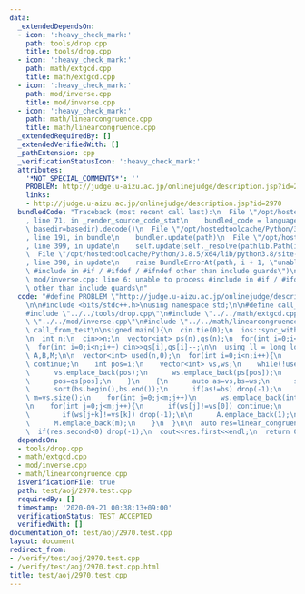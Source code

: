 ```yaml
---
data:
  _extendedDependsOn:
  - icon: ':heavy_check_mark:'
    path: tools/drop.cpp
    title: tools/drop.cpp
  - icon: ':heavy_check_mark:'
    path: math/extgcd.cpp
    title: math/extgcd.cpp
  - icon: ':heavy_check_mark:'
    path: mod/inverse.cpp
    title: mod/inverse.cpp
  - icon: ':heavy_check_mark:'
    path: math/linearcongruence.cpp
    title: math/linearcongruence.cpp
  _extendedRequiredBy: []
  _extendedVerifiedWith: []
  _pathExtension: cpp
  _verificationStatusIcon: ':heavy_check_mark:'
  attributes:
    '*NOT_SPECIAL_COMMENTS*': ''
    PROBLEM: http://judge.u-aizu.ac.jp/onlinejudge/description.jsp?id=2970
    links:
    - http://judge.u-aizu.ac.jp/onlinejudge/description.jsp?id=2970
  bundledCode: "Traceback (most recent call last):\n  File \"/opt/hostedtoolcache/Python/3.8.5/x64/lib/python3.8/site-packages/onlinejudge_verify/documentation/build.py\"\
    , line 71, in _render_source_code_stat\n    bundled_code = language.bundle(stat.path,\
    \ basedir=basedir).decode()\n  File \"/opt/hostedtoolcache/Python/3.8.5/x64/lib/python3.8/site-packages/onlinejudge_verify/languages/cplusplus.py\"\
    , line 191, in bundle\n    bundler.update(path)\n  File \"/opt/hostedtoolcache/Python/3.8.5/x64/lib/python3.8/site-packages/onlinejudge_verify/languages/cplusplus_bundle.py\"\
    , line 399, in update\n    self.update(self._resolve(pathlib.Path(included), included_from=path))\n\
    \  File \"/opt/hostedtoolcache/Python/3.8.5/x64/lib/python3.8/site-packages/onlinejudge_verify/languages/cplusplus_bundle.py\"\
    , line 398, in update\n    raise BundleErrorAt(path, i + 1, \"unable to process\
    \ #include in #if / #ifdef / #ifndef other than include guards\")\nonlinejudge_verify.languages.cplusplus_bundle.BundleErrorAt:\
    \ mod/inverse.cpp: line 6: unable to process #include in #if / #ifdef / #ifndef\
    \ other than include guards\n"
  code: "#define PROBLEM \"http://judge.u-aizu.ac.jp/onlinejudge/description.jsp?id=2970\"\
    \n\n#include <bits/stdc++.h>\nusing namespace std;\n\n#define call_from_test\n\
    #include \"../../tools/drop.cpp\"\n#include \"../../math/extgcd.cpp\"\n#include\
    \ \"../../mod/inverse.cpp\"\n#include \"../../math/linearcongruence.cpp\"\n#undef\
    \ call_from_test\n\nsigned main(){\n  cin.tie(0);\n  ios::sync_with_stdio(0);\n\
    \n  int n;\n  cin>>n;\n  vector<int> ps(n),qs(n);\n  for(int i=0;i<n;i++) cin>>ps[i],ps[i]--;\n\
    \  for(int i=0;i<n;i++) cin>>qs[i],qs[i]--;\n\n  using ll = long long;\n  vector<ll>\
    \ A,B,M;\n\n  vector<int> used(n,0);\n  for(int i=0;i<n;i++){\n    if(used[i])\
    \ continue;\n    int pos=i;\n    vector<int> vs,ws;\n    while(!used[pos]){\n\
    \      vs.emplace_back(pos);\n      ws.emplace_back(ps[pos]);\n      used[pos]=1;\n\
    \      pos=qs[pos];\n    }\n    {\n      auto as=vs,bs=ws;\n      sort(as.begin(),as.end());\n\
    \      sort(bs.begin(),bs.end());\n      if(as!=bs) drop(-1);\n    }\n\n    int\
    \ m=vs.size();\n    for(int j=0;j<m;j++)\n      ws.emplace_back(int(ws[j]));\n\
    \n    for(int j=0;j<m;j++){\n      if(ws[j]!=vs[0]) continue;\n      for(int k=0;k<m;k++)\n\
    \        if(ws[j+k]!=vs[k]) drop(-1);\n\n      A.emplace_back(1);\n      B.emplace_back(j);\n\
    \      M.emplace_back(m);\n    }\n  }\n\n  auto res=linear_congruence(A,B,M);\n\
    \  if(res.second<0) drop(-1);\n  cout<<res.first<<endl;\n  return 0;\n}\n"
  dependsOn:
  - tools/drop.cpp
  - math/extgcd.cpp
  - mod/inverse.cpp
  - math/linearcongruence.cpp
  isVerificationFile: true
  path: test/aoj/2970.test.cpp
  requiredBy: []
  timestamp: '2020-09-21 00:38:13+09:00'
  verificationStatus: TEST_ACCEPTED
  verifiedWith: []
documentation_of: test/aoj/2970.test.cpp
layout: document
redirect_from:
- /verify/test/aoj/2970.test.cpp
- /verify/test/aoj/2970.test.cpp.html
title: test/aoj/2970.test.cpp
---
```


